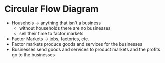 # Circular Flow Diagram

- Househols $\rightarrow$ anything that isn't a business
    - without households there are no businesses
    - sell their time to factor markets
- Factor Markets $\rightarrow$ jobs, factories, etc.
- Factor markets produce goods and services for the businesses
- Businesses send goods and services to product markets and the profits go to the businesses